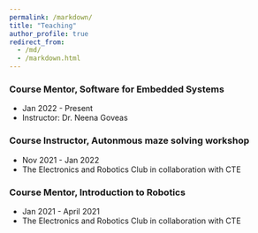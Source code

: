 ```yaml
---
permalink: /markdown/
title: "Teaching"
author_profile: true
redirect_from: 
  - /md/
  - /markdown.html
---
```


### Course Mentor, Software for Embedded Systems 
* Jan 2022 - Present
* Instructor: Dr. Neena Goveas
### Course Instructor, Autonmous maze solving workshop
* Nov 2021 - Jan 2022
* The Electronics and Robotics Club in collaboration with CTE

### Course Mentor, Introduction to Robotics
* Jan 2021 - April 2021
* The Electronics and Robotics Club in collaboration with CTE